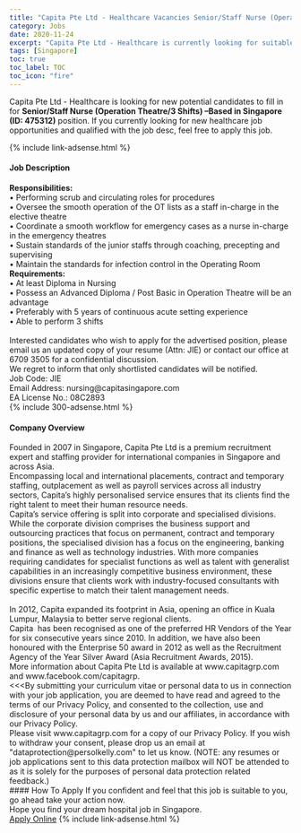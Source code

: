 ```yaml
---
title: "Capita Pte Ltd - Healthcare Vacancies Senior/Staff Nurse (Operation Theatre/3 Shifts) –Based in Singapore (ID: 475312)" 
category: Jobs 
date: 2020-11-24 
excerpt: "Capita Pte Ltd - Healthcare is currently looking for suitable person to fill in the Senior/Staff Nurse (Operation Theatre/3 Shifts) –Based in Singapore (ID: 475312) which positioned at Singapore" 
tags: [Singapore] 
toc: true 
toc_label: TOC 
toc_icon: "fire" 
--- 
```


<p>Capita Pte Ltd - Healthcare is looking for new potential candidates to fill in for <b>Senior/Staff Nurse (Operation Theatre/3 Shifts) –Based in Singapore (ID: 475312)</b> position. If you currently looking for new healthcare job opportunities and qualified with the job desc, feel free to apply this job.
</p>{% include link-adsense.html %} 
<div><div><div><h4>Job Description</h4></div></div><div><div><span><div><div><strong>Responsibilities:</strong><br>&#8226; Performing scrub and circulating roles for procedures<br>&#8226; Oversee the smooth operation of the OT lists as a staff in-charge in the elective theatre<br>&#8226; Coordinate a smooth workflow for emergency cases as a nurse in-charge in the emergency theatres<br>&#8226; Sustain standards of the junior staffs through coaching, precepting and supervising<br>&#8226; Maintain the standards for infection control in the Operating Room</div><div><strong>Requirements:</strong><br>&#8226; At least Diploma in Nursing<br>&#8226; Possess an Advanced Diploma / Post Basic in Operation Theatre will be an advantage<br>&#8226; Preferably with 5 years of continuous acute setting experience<br>&#8226; Able to perform 3 shifts</div><div><br>Interested candidates who wish to apply for the advertised position, please email us an updated copy of your resume (Attn: JIE) or contact our office at 6709 3505 for a confidential discussion.<br>We regret to inform that only shortlisted candidates will be notified.</div><div>Job Code: JIE<br>Email Address: nursing@capitasingapore.com<br>EA License No.: 08C2893</div></div></span></div></div></div> 
{% include 300-adsense.html %} 
<div><div><div><h4>Company Overview</h4></div></div><div><div><span><div><div><div><div>Founded in 2007 in Singapore, Capita Pte Ltd is a premium recruitment expert and staffing provider for international companies in Singapore and across Asia.</div><div>Encompassing local and international placements, contract and temporary staffing, outplacement as well as payroll services across all industry sectors, Capita&#8217;s highly personalised service ensures that its clients find the right talent to meet their human resource needs.</div><div>Capita&#8217;s service offering is split into corporate and specialised divisions. While the corporate division comprises the business support and outsourcing practices that focus on permanent, contract and temporary positions, the specialised division has a focus on the engineering, banking and finance as well as technology industries. With more companies requiring candidates for specialist functions as well as talent with generalist capabilities in an increasingly competitive business environment, these divisions ensure that clients work with industry-focused consultants with specific expertise to match their talent management needs.</div><div><br>In 2012, Capita expanded its footprint in Asia, opening an office in Kuala Lumpur, Malaysia to better serve regional clients.</div><div>Capita&#160; has been recognised as one of the preferred HR Vendors of the Year for six consecutive years since 2010. In addition, we have also been honoured with the Enterprise 50 award in 2012 as well as the Recruitment Agency of the Year Silver Award (Asia Recruitment Awards, 2015).</div><div>More information about Capita Pte Ltd is available at www.capitagrp.com and www.facebook.com/capitagrp.</div></div></div><div><div>&lt;&lt;&lt;By submitting your curriculum vitae or personal data to us in connection with your job application, you are deemed to have read and agreed to the terms of our Privacy Policy, and consented to the collection, use and disclosure of your personal data by us and our affiliates, in accordance with our Privacy Policy.</div><div>Please visit www.capitagrp.com for a copy of our Privacy Policy. If you wish to withdraw your consent, please drop us an email at "dataprotection@persolkelly.com" to let us know. (NOTE: any resumes or job applications sent to this data protection mailbox will NOT be attended to as it is solely for the purposes of personal data protection related feedback.)</div></div></div></span></div></div></div> 
#### How To Apply 
If you confident and feel that this job is suitable to you, go ahead take your action now. <br/> 
Hope you find your dream hospital job in Singapore. <br/> 
<a href="https://www.jobstreet.com.my/en/job/senior-staff-nurse-operation-theatre-3-shifts-based-in-singapore-id:-475312-8203528/origin/sg?jobId=jobstreet-sg-job-8203528&sectionRank=12&token=0~f026d83f-433d-4bc1-b5cb-d2be05a43e90&fr=SRP%20View%20In%20New%20Ta" class="btn btn--warning" target="_blank" rel="nofollow noopenner">Apply Online</a> 
{% include link-adsense.html %} 